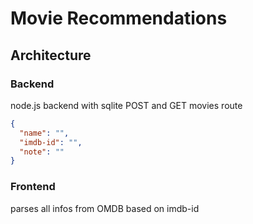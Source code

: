 # Movie Recommendations

## Architecture

### Backend

node.js backend with sqlite
POST and GET movies route

``` json
{
  "name": "",
  "imdb-id": "",
  "note": ""
}
```

### Frontend

parses all infos from OMDB based on imdb-id